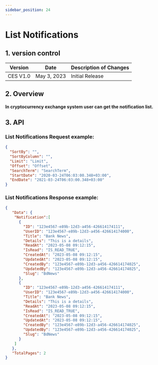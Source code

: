 ```yaml
---
sidebar_position: 24
---
```


# List Notifications

## 1. version control

| Version  | Date        | Description of Changes |
| -------- | ----------- | ---------------------- |
| CES V1.0 | May 3, 2023 | Initial Release        |

## 2. Overview

#### In cryptocurrency exchange system user can get the notification list.

## 3. API

### List Notifications Request example:

```json
{
  "SortBy": "",
  "SortByColumn": "",
  "Limit": "Limit",
  "Offset": "Offset",
  "SearchTerm": "SearchTerm",
  "StartDate": "2020-03-24T06:03:00.348+03:00",
  "EndDate": "2021-03-24T06:03:00.348+03:00"
}
```

### List Notifications Response example:

```json
{
   "Data": {
    "Notification":[
      {
        "ID": "123e4567-e89b-12d3-a456-426614174111",
        "UserID": "123e4567-e89b-12d3-a456-426614174000",
        "Title": "Bank News",
        "Details": "This is a details",
        "ReadAt": "2023-05-08 09:12:15",
        "IsRead": "IS_READ_TRUE",
        "CreatedAt": "2023-05-08 09:12:15",
        "UpdatedAt": "2023-05-08 09:12:15",
        "CreatedBy": "123e4567-e89b-12d3-a456-426614174025",
        "UpdatedBy": "123e4567-e89b-12d3-a456-426614174025",
        "Slug": "BdNews"
      },
      {
        "ID": "123e4567-e89b-12d3-a456-426614174111",
        "UserID": "123e4567-e89b-12d3-a456-426614174000",
        "Title": "Bank News",
        "Details": "This is a details",
        "ReadAt": "2023-05-08 09:12:15",
        "IsRead": "IS_READ_TRUE",
        "CreatedAt": "2023-05-08 09:12:15",
        "UpdatedAt": "2023-05-08 09:12:15",
        "CreatedBy": "123e4567-e89b-12d3-a456-426614174025",
        "UpdatedBy": "123e4567-e89b-12d3-a456-426614174025",
        "Slug": "BdNews"
      }
    ]
   },
   "TotalPages": 2
}
```
